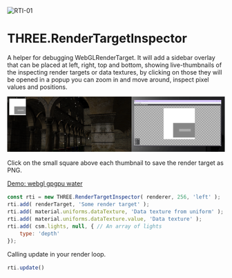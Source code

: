 ![RTI-01](https://user-images.githubusercontent.com/28584767/157964733-578b57c9-82b7-4f5d-b886-b02ac6b70ae1.jpg)

# THREE.RenderTargetInspector

A helper for debugging WebGLRenderTarget. It will add a sidebar overlay that can be placed at left, right, top and bottom, showing live-thumbnails of the inspecting render targets or data textures, by clicking on those they will be opened in a popup you can zoom in and move around, inspect pixel values and positions.

![RTI](/RTI.png)

Click on the small square above each thumbnail to save the render target as PNG.

[Demo: webgl gpgpu water](https://mevedia.com/share/RenderTargetInspector)

```javascript
const rti = new THREE.RenderTargetInspector( renderer, 256, 'left' );
rti.add( renderTarget, 'Some render target' );
rti.add( material.uniforms.dataTexture, 'Data texture from uniform' );
rti.add( material.uniforms.dataTexture.value, 'Data texture' );
rti.add( csm.lights, null, { // An array of lights
	type: 'depth'
});
```

Calling update in your render loop.

```javascript
rti.update()
```
